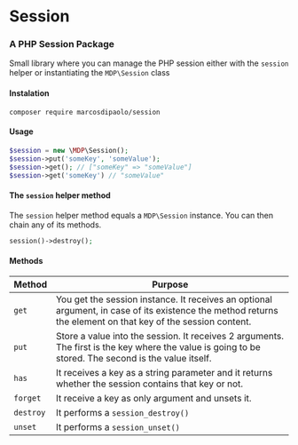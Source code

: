 # Session
### A PHP Session Package
Small library where you can manage the PHP session either with the `session` helper or instantiating the `MDP\Session` class
#### Instalation
```
composer require marcosdipaolo/session
```
#### Usage
```php
$session = new \MDP\Session();
$session->put('someKey', 'someValue');
$session->get(); // ["someKey" => "someValue"]
$session->get('someKey') // "someValue"
```

#### The `session` helper method
The `session` helper method equals a `MDP\Session` instance. You can then chain any of its methods. 

```php
session()->destroy();
```
#### Methods
| Method        | Purpose       |
| ------------- | ------------- |
| `get`         | You get the session instance. It receives an optional argument, in case of its existence the method returns the element on that key of the session content.|
| `put`  | Store a value into the session. It receives 2 arguments. The first is the key where the value is going to be stored. The second is the value itself. |
|`has`|It receives a key as a string parameter and it returns whether the session contains that key or not.|
|`forget`|It receive a key as only argument and unsets it.|
|`destroy`|It performs a `session_destroy()`|
|`unset`|It performs a `session_unset()`|